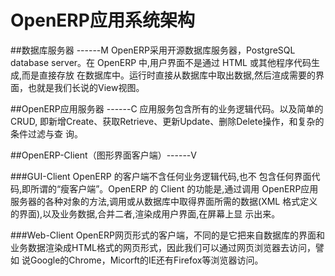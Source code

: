 # OpenERP应用系统架构
##数据库服务器 ------M
  OpenERP采用开源数据库服务器，PostgreSQL database server。在 OpenERP 中,用户界面不是通过 HTML 或其他程序代码生成,而是直接存放
  在数据库中。运行时直接从数据库中取出数据,然后渲成需要的界面，也就是我们长说的View视图。
  
##OpenERP应用服务器 ------C
  应用服务包含所有的业务逻辑代码。以及简单的CRUD, 即新增Create、获取Retrieve、更新Update、删除Delete操作，和复杂的条件过滤与查
  询。
  
##OpenERP-Client（图形界面客户端）------V

###GUI-Client
  OpenERP 的客户端不含任何业务逻辑代码,也不 包含任何界面代码,即所谓的“瘦客户端”。OpenERP 的 Client 的功能是,通过调用 OpenERP应用
  服务器的各种对象的方法,调用或从数据库中取得界面所需的数据(XML 格式定义的界面),以及业务数据,合并二者,渲染成用户界面,在屏幕上显
  示出来。
  
###Web-Client
  OpenERP网页形式的客户端，不同的是它把来自数据库的界面和业务数据渲染成HTML格式的网页形式，因此我们可以通过网页浏览器去访问，譬如
  说Google的Chrome，Micorft的IE还有Firefox等浏览器访问。
  
  
